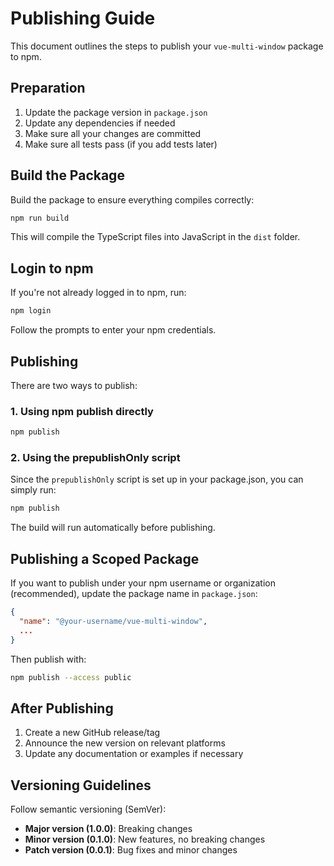 # Publishing Guide

This document outlines the steps to publish your `vue-multi-window` package to npm.

## Preparation

1. Update the package version in `package.json`
2. Update any dependencies if needed
3. Make sure all your changes are committed
4. Make sure all tests pass (if you add tests later)

## Build the Package

Build the package to ensure everything compiles correctly:

```bash
npm run build
```

This will compile the TypeScript files into JavaScript in the `dist` folder.

## Login to npm

If you're not already logged in to npm, run:

```bash
npm login
```

Follow the prompts to enter your npm credentials.

## Publishing

There are two ways to publish:

### 1. Using npm publish directly

```bash
npm publish
```

### 2. Using the prepublishOnly script

Since the `prepublishOnly` script is set up in your package.json, you can simply run:

```bash
npm publish
```

The build will run automatically before publishing.

## Publishing a Scoped Package

If you want to publish under your npm username or organization (recommended), update the package name in `package.json`:

```json
{
  "name": "@your-username/vue-multi-window",
  ...
}
```

Then publish with:

```bash
npm publish --access public
```

## After Publishing

1. Create a new GitHub release/tag
2. Announce the new version on relevant platforms
3. Update any documentation or examples if necessary

## Versioning Guidelines

Follow semantic versioning (SemVer):

- **Major version (1.0.0)**: Breaking changes
- **Minor version (0.1.0)**: New features, no breaking changes
- **Patch version (0.0.1)**: Bug fixes and minor changes 
